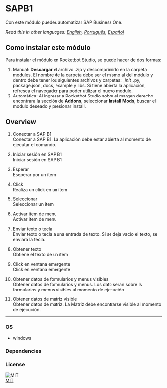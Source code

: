 



# SAPB1
  
Con este módulo puedes automatizar SAP Business One.  

*Read this in other languages: [English](README.md), [Português](README.pr.md), [Español](README.es.md)*

## Como instalar este módulo
  
Para instalar el módulo en Rocketbot Studio, se puede hacer de dos formas:
1. Manual: __Descargar__ el archivo .zip y descomprimirlo en la carpeta modules. El nombre de la carpeta debe ser el mismo al del módulo y dentro debe tener los siguientes archivos y carpetas: \__init__.py, package.json, docs, example y libs. Si tiene abierta la aplicación, refresca el navegador para poder utilizar el nuevo modulo.
2. Automática: Al ingresar a Rocketbot Studio sobre el margen derecho encontrara la sección de **Addons**, seleccionar **Install Mods**, buscar el modulo deseado y presionar install.  


## Overview


1. Conectar a SAP B1  
Conectar a SAP B1. La aplicación debe estar abierta al momento de ejecutar el comando.

2. Iniciar sesión en SAP B1  
Iniciar sesión en SAP B1

3. Esperar  
Eseperar por un item

4. Click  
Realiza un click en un item

5. Seleccionar  
Seleccionar un item

6. Activar item de menu  
Activar item de menu

7. Enviar texto o tecla  
Enviar texto o tecla a una entrada de texto. Si se deja vacío el texto, se enviará la tecla.

8. Obtener texto  
Obtiene el texto de un ítem

9. Click en ventana emergente  
Click en ventana emergente

10. Obtener datos de formularios y menus visibles  
Obtener datos de formularios y menus. Los dato seran sobre ls formularios y menus visibles al momento de ejecución.

11. Obtener datos de matriz visible  
Obtener datos de matriz. La Matriz debe encontrarse visible al momento de ejecución.  




----
### OS

- windows

### Dependencies

### License
  
![MIT](https://camo.githubusercontent.com/107590fac8cbd65071396bb4d04040f76cde5bde/687474703a2f2f696d672e736869656c64732e696f2f3a6c6963656e73652d6d69742d626c75652e7376673f7374796c653d666c61742d737175617265)  
[MIT](http://opensource.org/licenses/mit-license.ph)